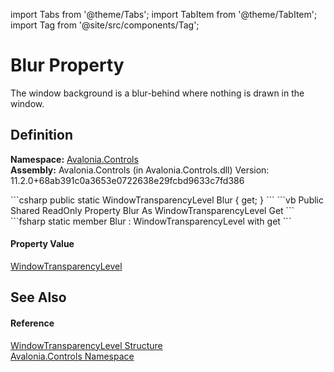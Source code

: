 import Tabs from '@theme/Tabs'; 
import TabItem from '@theme/TabItem'; 
import Tag from '@site/src/components/Tag'; 

# Blur Property


The window background is a blur-behind where nothing is drawn in the window.



## Definition
**Namespace:** <a href="N_Avalonia_Controls">Avalonia.Controls</a>  
**Assembly:** Avalonia.Controls (in Avalonia.Controls.dll) Version: 11.2.0+68ab391c0a3653e0722638e29fcbd9633c7fd386

<Tabs groupId="api-code-preview">
<TabItem value="csharp" label="C#">
```csharp
public static WindowTransparencyLevel Blur { get; }
```
</TabItem>
<TabItem value="vb" label="VB">
```vb
Public Shared ReadOnly Property Blur As WindowTransparencyLevel
	Get
```
</TabItem>
<TabItem value="fsharp" label="F#">
```fsharp
static member Blur : WindowTransparencyLevel with get
```
</TabItem>
</Tabs>



#### Property Value
<a href="T_Avalonia_Controls_WindowTransparencyLevel">WindowTransparencyLevel</a>

## See Also


#### Reference
<a href="T_Avalonia_Controls_WindowTransparencyLevel">WindowTransparencyLevel Structure</a>  
<a href="N_Avalonia_Controls">Avalonia.Controls Namespace</a>  
